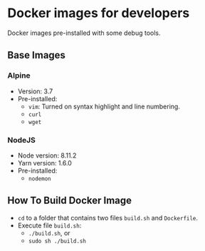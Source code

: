 # Docker images for developers
Docker images pre-installed with some debug tools.

## Base Images

### Alpine
- Version: 3.7
- Pre-installed: 
  * `vim`: Turned on syntax highlight and line numbering.
  * `curl`
  * `wget`


### NodeJS
- Node version: 8.11.2
- Yarn version: 1.6.0
- Pre-installed: 
    * `nodemon`

## How To Build Docker Image
- `cd` to a folder that contains two files `build.sh` and `Dockerfile`.
- Execute file `build.sh`:
    * `./build.sh`, or
    * `sudo sh ./build.sh`